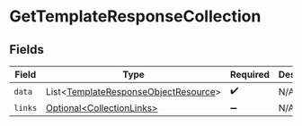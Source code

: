 # GetTemplateResponseCollection


## Fields

| Field                                                                                              | Type                                                                                               | Required                                                                                           | Description                                                                                        |
| -------------------------------------------------------------------------------------------------- | -------------------------------------------------------------------------------------------------- | -------------------------------------------------------------------------------------------------- | -------------------------------------------------------------------------------------------------- |
| `data`                                                                                             | List\<[TemplateResponseObjectResource](../../models/components/TemplateResponseObjectResource.md)> | :heavy_check_mark:                                                                                 | N/A                                                                                                |
| `links`                                                                                            | [Optional\<CollectionLinks>](../../models/components/CollectionLinks.md)                           | :heavy_minus_sign:                                                                                 | N/A                                                                                                |